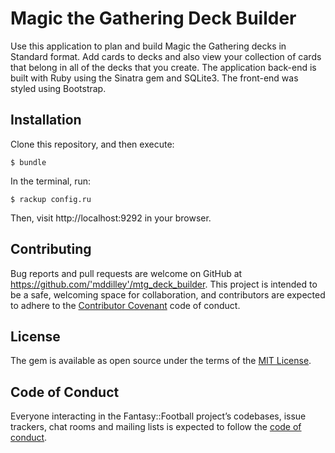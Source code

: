 # Magic the Gathering Deck Builder

Use this application to plan and build Magic the Gathering decks in Standard format. Add cards to decks and also view your collection of cards that belong in all of the decks that you create. The application back-end is built with Ruby using the Sinatra gem and SQLite3. The front-end was styled using Bootstrap.

## Installation

Clone this repository, and then execute:

    $ bundle

In the terminal, run:

    $ rackup config.ru

Then, visit http://localhost:9292 in your browser.

## Contributing

Bug reports and pull requests are welcome on GitHub at https://github.com/'mddilley'/mtg_deck_builder. This project is intended to be a safe, welcoming space for collaboration, and contributors are expected to adhere to the [Contributor Covenant](http://contributor-covenant.org) code of conduct.

## License

The gem is available as open source under the terms of the [MIT License](https://opensource.org/licenses/MIT).

## Code of Conduct

Everyone interacting in the Fantasy::Football project’s codebases, issue trackers, chat rooms and mailing lists is expected to follow the [code of conduct](https://github.com/'mddilley'/mtg_deck_builder/blob/master/CODE_OF_CONDUCT.md).
